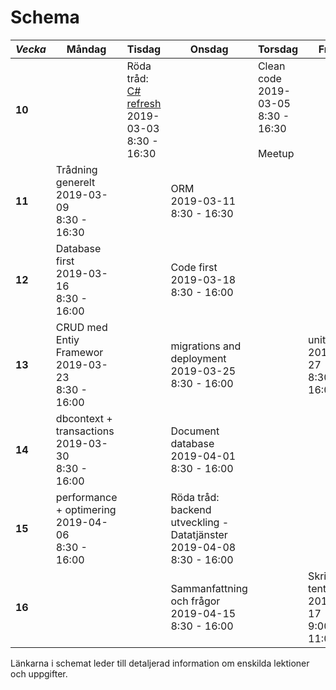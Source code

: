 # Schema

*Vecka*|Måndag|Tisdag |Onsdag |Torsdag|Fredag
-----|-------|-------|------|------|------
**10**||Röda tråd: [C# refresh](lecture1.md)<br />2019-03-03<br />8:30 - 16:30||Clean code<br />2019-03-05<br />8:30 - 16:30<br /><br />Meetup|
**11**|Trådning generelt<br />2019-03-09<br />8:30 - 16:30||ORM<br />2019-03-11<br />8:30 - 16:30||
**12**|Database first<br />2019-03-16<br />8:30 - 16:00||Code first<br />2019-03-18<br />8:30 - 16:00||
**13**|CRUD med Entiy Framewor<br />2019-03-23<br />8:30 - 16:00||migrations and deployment<br />2019-03-25<br />8:30 - 16:00||unit testing<br />2019-03-27<br />8:30 - 16:00
**14**|dbcontext + transactions<br />2019-03-30<br />8:30 - 16:00||Document database<br />2019-04-01<br />8:30 - 16:00||
**15**|performance + optimering<br />2019-04-06<br />8:30 - 16:00||Röda tråd: backend utveckling - Datatjänster<br />2019-04-08<br />8:30 - 16:00||
**16**|  |                                       |Sammanfattning och frågor<br />2019-04-15<br />8:30 - 16:00||Skriftlig tentamen??<br />2019-04-17<br />9:00 - 11:00

Länkarna i schemat leder till detaljerad information om enskilda lektioner och uppgifter.
